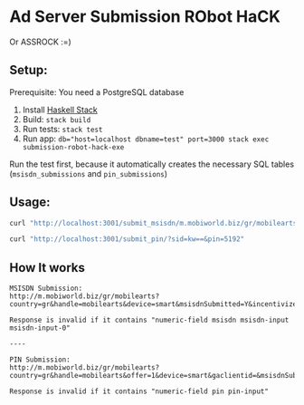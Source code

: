 # Ad Server Submission RObot HaCK
Or ASSROCK :=)

## Setup:

Prerequisite:
You need a PostgreSQL database

1. Install [Haskell Stack](https://docs.haskellstack.org/en/stable/README/)
2. Build: `stack build`
3. Run tests: `stack test`
4. Run app: `db="host=localhost dbname=test" port=3000 stack exec submission-robot-hack-exe`

Run the test first, because it automatically creates the necessary SQL tables (`msisdn_submissions` and `pin_submissions`)

## Usage:

```bash
curl "http://localhost:3001/submit_msisdn/m.mobiworld.biz/gr/mobilearts/841/?msisdn=306972865041"

curl "http://localhost:3001/submit_pin/?sid=kw==&pin=5192"
```

## How It works

```
MSISDN Submission:
http://m.mobiworld.biz/gr/mobilearts?country=gr&handle=mobilearts&device=smart&msisdnSubmitted=Y&incentivizedCheckbox=Y&legalCheckbox=N&legalCheckbox=Y&op_confirmCheckbox=N&offer=1&msisdn%5B0%5D=6972865041

Response is invalid if it contains "numeric-field msisdn msisdn-input msisdn-input-0"

----

PIN Submission:
http://m.mobiworld.biz/gr/mobilearts?country=gr&handle=mobilearts&offer=1&device=smart&gaclientid=&msisdnSubmitted=Y&msisdn%5B0%5D=6972865367&incentivizedCheckbox=Y&legalCheckbox=Y&op_confirmCheckbox=N&identified=1&operator=GR_VODAFONE&rid=243536df8b33478dab05d132c8f05766&pinSubmitted=Y&pin=7826

Response is invalid if it contains "numeric-field pin pin-input"
```
